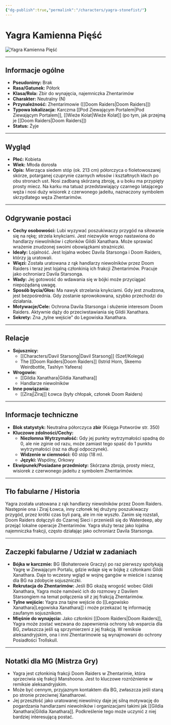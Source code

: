 ```yaml
---
{"dg-publish":true,"permalink":"/characters/yagra-stonefist/"}
---
```


# Yagra Kamienna Pięść
![Yagra Kamienna Pięść](https://static.wikia.nocookie.net/forgottenrealms/images/d/d7/Yagra_Stonefist.jpg/revision/latest/thumbnail/width/360/height/450?cb=20190301155627)

---

## Informacje ogólne

*   **Pseudonimy:** Brak
*   **Rasa/Gatunek:** Półork
*   **Klasa/Rola:** Zbir do wynajęcia, najemniczka Zhentarimów
*   **Charakter:** Neutralny (N)
*   **Przynależność:** Zhentarimowie ([[Doom Raiders\|Doom Raiders]])
*   **Typowa lokalizacja:** Karczma [[Pod Ziewającym Portalem\|Pod Ziewającym Portalem]], [[Wieże Kolat\|Wieże Kolat]] (po tym, jak przejmą je [[Doom Raiders\|Doom Raiders]])
*   **Status:** Żyje

---

## Wygląd

*   **Płeć:** Kobieta
*   **Wiek:** Młoda dorosła
*   **Opis:** Mierząca siedem stóp (ok. 213 cm) półorczyca o fioletowoszarej skórze, potarganej czuprynie czarnych włosów i kształtnych kłach po obu stronach ust. Nosi zadbaną skórzaną zbroję, a u boku ma przypięty prosty miecz. Na karku ma tatuaż przedstawiający czarnego latającego węża i nosi duży wisiorek z czerwonego jadeitu, naznaczony symbolem skrzydlatego węża Zhentarimów.

---

## Odgrywanie postaci

*   **Cechy osobowości:** Lubi wyzywać poszukiwaczy przygód na siłowanie się na rękę; strzela knykciami. Jest niezwykle wrogo nastawiona do handlarzy niewolników i członków Gildii Xanathara. Może sprawiać wrażenie znudzonej swoimi obowiązkami strażniczki.
*   **Ideały:** Lojalność. Jest lojalna wobec Davila Starsonga i Doom Raiders, którzy ją uratowali.
*   **Więzi:** Została uratowana z rąk handlarzy niewolników przez Doom Raiders i teraz jest lojalną członkinią ich frakcji Zhentarimów. Pracuje jako ochroniarz Davila Starsonga.
*   **Wady:** Jej gotowość do wdawania się w bójki może przyciągać niepożądaną uwagę.
*   **Sposób bycia/Głos:** Ma nawyk strzelania knykciami. Gdy jest znudzona, jest bezpośrednia. Gdy zostanie sprowokowana, szybko przechodzi do działania.
*   **Motywacje/Cele:** Ochrona Davila Starsonga i służenie interesom Doom Raiders. Aktywnie dąży do przeciwstawiania się Gildii Xanathara.
*   **Sekrety:** Zna „tylne wejście” do Legowiska Xanathara.

---

## Relacje

*   **Sojusznicy:**
    *   [[Characters/Davil Starsong\|Davil Starsong]] (Szef/Kolega)
    *   The [[Doom Raiders\|Doom Raiders]] (Istrid Horn, Skeemo Weirdbottle, Tashlyn Yafeera)
*   **Wrogowie:**
    *   [[Gildia Xanathara\|Gildia Xanathara]]
    *   Handlarze niewolników
*   **Inne powiązania:**
    *   [[Ziraj\|Ziraj]] Łowca (były chłopak, członek Doom Raiders)

---

## Informacje techniczne

*   **Blok statystyk:** Neutralna półorczyca **zbir** (Księga Potworów str. 350)
*   **Kluczowe zdolności/Cechy:**
    *   **Niezłomna Wytrzymałość:** Gdy jej punkty wytrzymałości spadną do 0, ale nie zginie od razu, może zamiast tego spaść do 1 punktu wytrzymałości (raz na długi odpoczynek).
    *   **Widzenie w ciemności:** 60 stóp (18 m).
    *   **Języki:** Wspólny, Orkowy
*   **Ekwipunek/Posiadane przedmioty:** Skórzana zbroja, prosty miecz, wisiorek z czerwonego jadeitu z symbolem Zhentarimów.

---

## Tło fabularne / Historia

Yagra została uratowana z rąk handlarzy niewolników przez Doom Raiders. Następnie ona i Ziraj Łowca, inny członek tej drużyny poszukiwaczy przygód, przez krótki czas byli parą, ale im nie wyszło. Zanim się rozstali, Doom Raiders dołączyli do Czarnej Sieci i przenieśli się do Waterdeep, aby przejąć lokalne operacje Zhentarimów. Yagra służy teraz jako lojalna najemniczka frakcji, często działając jako ochroniarz Davila Starsonga.

---

## Zaczepki fabularne / Udział w zadaniach

*   **Bójka w karczmie:** BG (Bohaterowie Graczy) po raz pierwszy spotykają Yagrę w Ziewającym Portalu, gdzie wdaje się w bójkę z członkami Gildii Xanathara. Daje to wczesny wgląd w wojnę gangów w mieście i szansę dla BG na zdobycie sojuszniczki.
*   **Rekrutacja do Zhentarimów:** Jeśli BG okażą wrogość wobec Gildii Xanathara, Yagra może namówić ich do rozmowy z Davilem Starsongiem na temat połączenia sił z jej frakcją Zhentarimów.
*   **Tylne wejście:** Yagra zna tajne wejście do [[Legowisko Xanathara\|Legowiska Xanathara]] i może przekazać tę informację zaufanym sojusznikom.
*   **Mięśnie do wynajęcia:** Jako członkini [[Doom Raiders\|Doom Raiders]], Yagra może zostać wezwana do zapewnienia ochrony lub wsparcia dla BG, zwłaszcza jeśli są sprzymierzeni z jej frakcją. W remiksie aleksandryjskim, ona i inni Zhentarimowie są wynajmowani do ochrony Posiadłości Trollskull.

---

## Notatki dla MG (Mistrza Gry)

*   Yagra jest członkinią frakcji Doom Raiders w Zhentarimie, która sprzeciwia się frakcji Manshoona. Jest to kluczowe rozróżnienie w remiksie aleksandryjskim.
*   Może być cennym, przyjaznym kontaktem dla BG, zwłaszcza jeśli staną po stronie przeciwnej Xanatharowi.
*   Jej przeszłość jako uratowanej niewolnicy daje jej silną motywację do pogardzania handlarzami niewolników i organizacjami takimi jak [[Gildia Xanathara\|Gildia Xanathara]]. Podkreślenie tego może uczynić z niej bardziej interesującą postać.